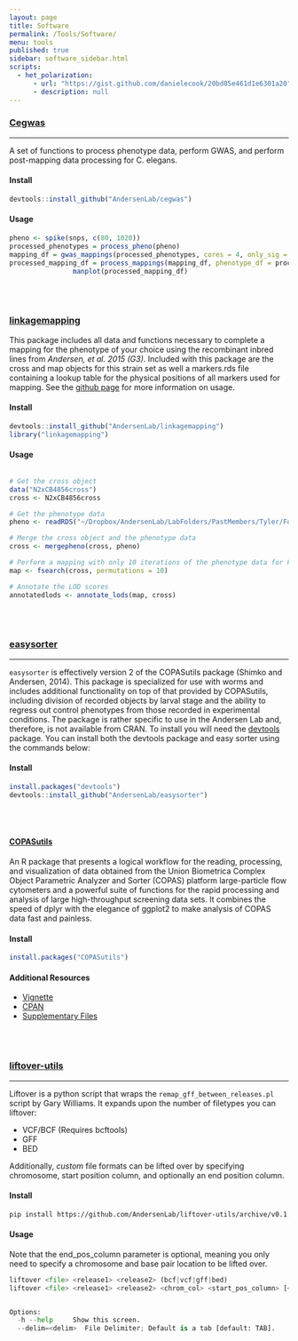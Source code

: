 ```yaml
---
layout: page
title: Software
permalink: /Tools/Software/
menu: tools
published: true
sidebar: software_sidebar.html
scripts: 
  - het_polarization: 
      - url: "https://gist.github.com/danielecook/20bd05e461d1e6301a20"
      - description: null
---
```




### [Cegwas](http://www.github.com/andersenlab/cegwas)
----

A set of functions to process phenotype data, perform GWAS, and perform post-mapping data processing for C. elegans.

#### Install

```r
devtools::install_github("AndersenLab/cegwas")
```


#### Usage
```r
pheno <- spike(snps, c(80, 1020))
processed_phenotypes = process_pheno(pheno)
mapping_df = gwas_mappings(processed_phenotypes, cores = 4, only_sig = FALSE)
processed_mapping_df = process_mappings(mapping_df, phenotype_df = processed_phenotypes, CI_size = 50, snp_grouping = 200)
                manplot(processed_mapping_df)
```

<br /><br />

### [linkagemapping](https://github.com/AndersenLab/linkagemapping)

This package includes all data and functions necessary to complete a mapping for the phenotype of your choice using the recombinant inbred lines from _Andersen, et al. 2015 (G3)_. Included with this package are the cross and map objects for this strain set as well a markers.rds file containing a lookup table for the physical positions of all markers used for mapping. See the [github page](https://github.com/AndersenLab/linkagemapping) for more information on usage.

#### Install

```r
devtools::install_github("AndersenLab/linkagemapping")
library("linkagemapping")
```

#### Usage

```r

# Get the cross object
data("N2xCB4856cross")
cross <- N2xCB4856cross

# Get the phenotype data
pheno <- readRDS("~/Dropbox/AndersenLab/LabFolders/PastMembers/Tyler/ForTrip/RIAILs2_processed.rds")

# Merge the cross object and the phenotype data
cross <- mergepheno(cross, pheno)

# Perform a mapping with only 10 iterations of the phenotype data for FDR calc
map <- fsearch(cross, permutations = 10)

# Annotate the LOD scores
annotatedlods <- annotate_lods(map, cross)
```

<br /><br />

### [easysorter](https://github.com/AndersenLab/easysorter)
----

`easysorter` is effectively version 2 of the COPASutils package (Shimko and Andersen, 2014). This package is specialized for use with worms and includes additional functionality on top of that provided by COPASutils, including division of recorded objects by larval stage and the ability to regress out control phenotypes from those recorded in experimental conditions. The package is rather specific to use in the Andersen Lab and, therefore, is not available from CRAN. To install you will need the [devtools](https://github.com/hadley/devtools) package. You can install both the devtools package and easy sorter using the commands below:

#### Install

```r
install.packages("devtools")
devtools::install_github("AndersenLab/easysorter")
```
<br /><br />

#### [COPASutils](https://github.com/AndersenLab/COPASutils)

An R package that presents a logical workflow for the reading, processing, and visualization of data obtained from the Union Biometrica Complex Object Parametric Analyzer and Sorter (COPAS) platform large-particle flow cytometers and a powerful suite of functions for the rapid processing and analysis of large high-throughput screening data sets. It combines the speed of dplyr with the elegance of ggplot2 to make analysis of COPAS data fast and painless.

#### Install

```r
install.packages("COPASutils")
```

#### Additional Resources

* [Vignette](/files/COPASutilsVignette.html)
* [CPAN](http://cran.rstudio.com/web/packages/COPASutils/index.html) 
* [Supplementary Files](/files/COPASutils.zip)

<br /><br />

### [liftover-utils](https://github.com/AndersenLab/liftover-utils)
----

Liftover is a python script that wraps the `remap_gff_between_releases.pl` script by Gary Williams. It expands upon the number of filetypes you can liftover:

* VCF/BCF (Requires bcftools)
* GFF
* BED

Additionally, _custom_ file formats can be lifted over by specifying chromosome, start position column, and optionally an end position column.

#### Install

```bash
pip install https://github.com/AndersenLab/liftover-utils/archive/v0.1.tar.gz
```

#### Usage

Note that the end_pos_column parameter is optional, meaning you only need to specify a chromosome and base pair location to be lifted over.

```python
liftover <file> <release1> <release2> (bcf|vcf|gff|bed)
liftover <file> <release1> <release2> <chrom_col> <start_pos_column> [<end_pos_column>] [options]


Options:
  -h --help     Show this screen.
  --delim=<delim>  File Delimiter; Default is a tab [default: TAB].
```
